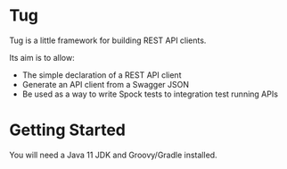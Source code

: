 Tug
===

Tug is a little framework for building REST API clients.

Its aim is to allow:

* The simple declaration of a REST API client
* Generate an API client from a Swagger JSON
* Be used as a way to write Spock tests to integration test running APIs


Getting Started
===============

You will need a Java 11 JDK and Groovy/Gradle installed.



